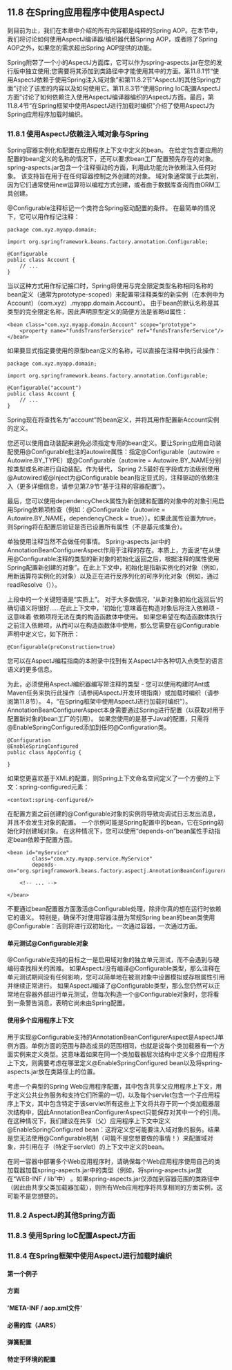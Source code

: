## 11.8 在Spring应用程序中使用AspectJ

到目前为止，我们在本章中介绍的所有内容都是纯粹的Spring AOP。在本节中，我们将讨论如何使用AspectJ编译器/编织器代替Spring AOP，或者除了Spring AOP之外，如果您的需求超出Spring AOP提供的功能。

Spring附带了一个小的AspectJ方面库，它可以作为spring-aspects.jar在您的发行版中独立使用;您需要将其添加到类路径中才能使用其中的方面。第11.8.1节“使用AspectJ依赖于使用Spring注入域对象”和第11.8.2节“AspectJ的其他Spring方面”讨论了该库的内容以及如何使用它。第11.8.3节“使用Spring IoC配置AspectJ方面”讨论了如何依赖注入使用AspectJ编译器编织的AspectJ方面。最后，第11.8.4节“在Spring框架中使用AspectJ进行加载时编织”介绍了使用AspectJ为Spring应用程序加载时编织。

### 11.8.1 使用AspectJ依赖注入域对象与Spring

Spring容器实例化和配置在应用程序上下文中定义的bean。 在给定包含要应用的配置的bean定义的名称的情况下，还可以要求bean工厂配置预先存在的对象。 spring-aspects.jar包含一个注释驱动的方面，利用此功能允许依赖注入任何对象。 该支持旨在用于在任何容器控制之外创建的对象。 域对象通常属于此类别，因为它们通常使用new运算符以编程方式创建，或者由于数据库查询而由ORM工具创建。

@Configurable注释标记一个类符合Spring驱动配置的条件。 在最简单的情况下，它可以用作标记注释：

```
package com.xyz.myapp.domain;

import org.springframework.beans.factory.annotation.Configurable;

@Configurable
public class Account {
    // ...
}
```

当以这种方式用作标记接口时，Spring将使用与完全限定类型名称相同名称的bean定义（通常为prototype-scoped）来配置带注释类型的新实例（在本例中为Account）（com.xyz）.myapp.domain.Account）。 由于bean的默认名称是其类型的完全限定名称，因此声明原型定义的简便方法是省略id属性：

```
<bean class="com.xyz.myapp.domain.Account" scope="prototype">
    <property name="fundsTransferService" ref="fundsTransferService"/>
</bean>
```

如果要显式指定要使用的原型bean定义的名称，可以直接在注释中执行此操作：

```
package com.xyz.myapp.domain;

import org.springframework.beans.factory.annotation.Configurable;

@Configurable("account")
public class Account {
    // ...
}
```

Spring现在将查找名为“account”的bean定义，并将其用作配置新Account实例的定义。

您还可以使用自动装配来避免必须指定专用的bean定义。要让Spring应用自动装配使用@Configurable批注的autowire属性：指定@Configurable（autowire = Autowire.BY\_TYPE）或@Configurable（autowire = Autowire.BY\_NAME分别按类型或名称进行自动装配。作为替代， Spring 2.5最好在字段或方法级别使用@Autowired或@Inject为@Configurable bean指定显式的，注释驱动的依赖注入（更多详细信息，请参见第7.9节“基于注释的容器配置”）。

最后，您可以使用dependencyCheck属性为新创建和配置的对象中的对象引用启用Spring依赖项检查（例如：@Configurable（autowire = Autowire.BY\_NAME，dependencyCheck = true））。如果此属性设置为true，则Spring将在配置后验证是否已设置所有属性（不是基元或集合）。

单独使用注释当然不会做任何事情。 Spring-aspects.jar中的AnnotationBeanConfigurerAspect作用于注释的存在。本质上，方面说“在从使用@Configurable注释的类型的新对象的初始化返回之后，根据注释的属性使用Spring配置新创建的对象”。在此上下文中，初始化是指新实例化的对象（例如，用新运算符实例化的对象）以及正在进行反序列化的可序列化对象（例如，通过readResolve（））。

上段中的一个关键短语是“实质上”。 对于大多数情况，'从新对象初始化返回后'的确切语义将很好......在此上下文中，'初始化'意味着在构造对象后将注入依赖项 - 这意味着 依赖项将无法在类的构造函数体中使用。 如果您希望在构造函数体执行之前注入依赖项，从而可以在构造函数体中使用，那么您需要在@Configurable声明中定义它，如下所示：

```
@Configurable(preConstruction=true)
```

您可以在AspectJ编程指南的本附录中找到有关AspectJ中各种切入点类型的语言语义的更多信息。

为此，必须使用AspectJ编织器编写带注释的类型 - 您可以使用构建时Ant或Maven任务来执行此操作（请参阅AspectJ开发环境指南）或加载时编织（请参阅第11.8节）。 4，“在Spring框架中使用AspectJ进行加载时编织”）。 AnnotationBeanConfigurerAspect本身需要通过Spring进行配置（以获取对用于配置新对象的bean工厂的引用）。 如果您使用的是基于Java的配置，只需将@EnableSpringConfigured添加到任何@Configuration类。

```
@Configuration
@EnableSpringConfigured
public class AppConfig {

}
```

如果您更喜欢基于XML的配置，则Spring上下文命名空间定义了一个方便的上下文：spring-configured元素：

```
<context:spring-configured/>
```

在配置方面之前创建的@Configurable对象的实例将导致向调试日志发出消息，并且不会发生对象的配置。 一个示例可能是Spring配置中的bean，它在Spring初始化时创建域对象。 在这种情况下，您可以使用“depends-on”bean属性手动指定bean依赖于配置方面。

```
<bean id="myService"
        class="com.xzy.myapp.service.MyService"
        depends-on="org.springframework.beans.factory.aspectj.AnnotationBeanConfigurerAspect">

    <!-- ... -->

</bean>
```

不要通过bean配置器方面激活@Configurable处理，除非你真的想在运行时依赖它的语义。 特别是，确保不对使用容器注册为常规Spring bean的bean类使用@Configurable：否则将进行双初始化，一次通过容器，一次通过方面。



#### 单元测试@Configurable对象

@Configurable支持的目标之一是启用域对象的独立单元测试，而不会遇到与硬编码查找相关的困难。 如果AspectJ没有编译@Configurable类型，那么注释在单元测试期间没有任何影响，您可以简单地在被测对象中设置模拟或存根属性引用并继续正常进行。 如果AspectJ编译了@Configurable类型，那么您仍然可以正常地在容器外部进行单元测试，但每次构造一个@Configurable对象时，您将看到一条警告消息，表明它尚未由Spring配置。



#### 使用多个应用程序上下文

用于实现@Configurable支持的AnnotationBeanConfigurerAspect是AspectJ单例方面。单例方面的范围与静态成员的范围相同，也就是说每个类加载器有一个方面实例来定义类型。这意味着如果在同一个类加载器层次结构中定义多个应用程序上下文，则需要考虑在哪里定义@EnableSpringConfigured bean以及将spring-aspects.jar放在类路径上的位置。



考虑一个典型的Spring Web应用程序配置，其中包含共享父应用程序上下文，用于定义公共业务服务和支持它们所需的一切，以及每个servlet包含一个子应用程序上下文，其中包含特定于该servlet所有这些上下文将共存于同一个类加载器层次结构中，因此AnnotationBeanConfigurerAspect只能保存对其中一个的引用。在这种情况下，我们建议在共享（父）应用程序上下文中定义@EnableSpringConfigured bean：这将定义您可能要注入域对象的服务。结果是您无法使用@Configurable机制（可能不是您想要做的事情！）来配置域对象，并引用在子（特定于servlet）的上下文中定义的bean。



在同一容器中部署多个Web应用程序时，请确保每个Web应用程序使用自己的类加载器加载spring-aspects.jar中的类型（例如，将spring-aspects.jar放在“WEB-INF / lib”中） 。如果spring-aspects.jar仅添加到容器范围的类路径中（因此由共享父类加载器加载），则所有Web应用程序将共享相同的方面实例，这可能不是您想要的。

### 11.8.2  AspectJ的其他Spring方面

### 11.8.3 使用Spring IoC配置AspectJ方面

### 11.8.4 在Spring框架中使用AspectJ进行加载时编织

#### 第一个例子

#### 方面

#### 'META-INF / aop.xml文件'

#### 必需的库（JARS）

#### 弹簧配置

#### 特定于环境的配置



